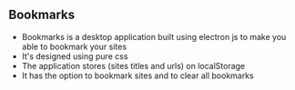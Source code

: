 ## Bookmarks

- Bookmarks is a desktop application built using electron js to make you able to bookmark your sites
- It's designed using pure css
- The application stores (sites titles and urls) on localStorage
- It has the option to bookmark sites and to clear all bookmarks
